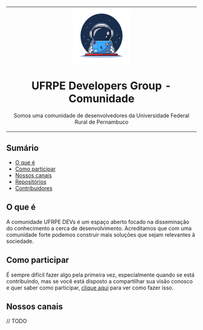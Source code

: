 <table align="center"><tr><td align="center" width="9999">
<img src="src/imgs/ufrpe-devs.png" align="center" width="150" alt="Project icon">

# UFRPE Developers Group - Comunidade

 Somos uma comunidade de desenvolvedores da Universidade Federal Rural de Pernambuco
</td></tr></table>


## Sumário
 - [O que é](#o-que-é)
 - [Como participar](#como-participar)
 - [Nossos canais](#nossos-canais)
 - [Repositórios](Repos.md)
 - [Contribuidores](Contributors.md)

## O que é

A comunidade UFRPE DEVs é um espaço aberto focado na disseminação do
conhecimento a cerca de desenvolvimento. Acreditamos que com 
uma comunidade forte podemos construir mais soluções que sejam
relevantes à sociedade. 

## Como participar

É sempre difícil fazer algo pela primeira vez, especialmente quando se está contribuindo, mas se você está disposto a compartilhar sua visão conosco e quer saber como participar, [clique aqui](CONTRIBUTING.md) para ver como fazer isso.

## Nossos canais

// TODO
